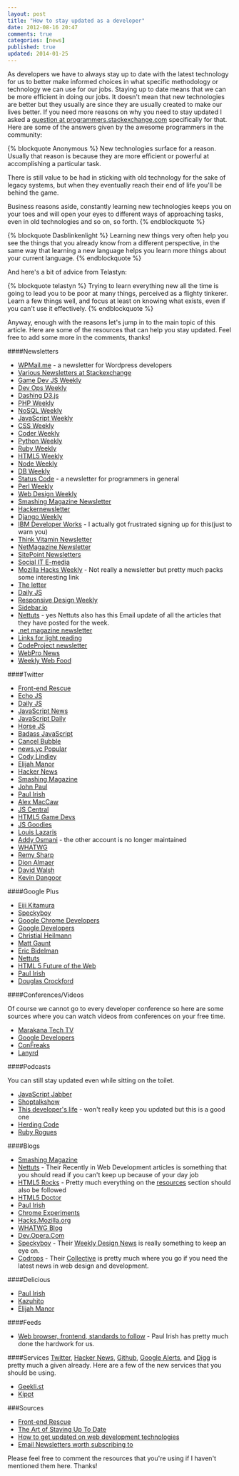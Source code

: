 ```yaml
---
layout: post
title: "How to stay updated as a developer"
date: 2012-08-16 20:47
comments: true
categories: [news]
published: true
updated: 2014-01-25
---
```


As developers we have to always stay up to date with the latest technology for us to better make informed choices in what specific methodology or technology
we can use for our jobs. Staying up to date means that we can be more efficient in doing our jobs. It doesn't mean that new technologies are better but they usually are
since they are usually created to make our lives better.
If you need more reasons on why you need to stay updated I asked a [question at programmers.stackexchange.com](http://programmers.stackexchange.com/questions/161099/why-do-developers-need-to-keep-up-to-date-with-technologies-and-methodologies) 
specifically for that. Here are some of the answers given by the awesome programmers in the community:


{% blockquote Anonymous %}
New technologies surface for a reason. Usually that reason is because they are more efficient or powerful at accomplishing a particular task.

There is still value to be had in sticking with old technology for the sake of legacy systems, but when they eventually reach their end of life you'll be behind the game.

Business reasons aside, constantly learning new technologies keeps you on your toes and will open your eyes to different ways of approaching tasks, even in old technologies and so on, so forth.
{% endblockquote %}

{% blockquote Dasblinkenlight %}
Learning new things very often help you see the things that you already know from a different perspective, in the same way that learning a new language helps you learn more things about your current language.
{% endblockquote %}


And here's a bit of advice from Telastyn:

{% blockquote telastyn %}
Trying to learn everything new all the time is going to lead you to be poor at many things, perceived as a flighty tinkerer. Learn a few things well, and focus at least on knowing what exists, even if you can't use it effectively.
{% endblockquote %}

Anyway, enough with the reasons let's jump in to the main topic of this article. Here are some of the resources that can help you stay updated. Feel free to add some more in the comments, thanks!


####Newsletters

 * [WPMail.me](http://wpmail.me/) - a newsletter for Wordpress developers
 * [Various Newsletters at Stackexchange](http://stackexchange.com/)
 * [Game Dev JS Weekly](http://weekly.gamedevjs.com/)
 * [Dev Ops Weekly](http://devopsweekly.com/)
 * [Dashing D3.js](https://www.dashingd3js.com/)
 * [PHP Weekly](http://phpweekly.com/)
 * [NoSQL Weekly](http://www.nosqlweekly.com/) 
 * [JavaScript Weekly](http://javascriptweekly.com/)
 * [CSS Weekly](http://css-weekly.com/)
 * [Coder Weekly](http://coderweekly.com/)
 * [Python Weekly](http://www.pythonweekly.com/)
 * [Ruby Weekly](http://rubyweekly.com/)
 * [HTML5 Weekly](http://html5weekly.com/archive/21.html)
 * [Node Weekly](http://nodeweekly.com/)
 * [DB Weekly](http://dbweekly.com/)
 * [Status Code](http://statuscode.org/) - a newsletter for programmers in general
 * [Perl Weekly](http://perlweekly.com/)
 * [Web Design Weekly](http://web-design-weekly.com/)
 * [Smashing Magazine Newsletter](http://smashingmagazine.com)
 * [Hackernewsletter](http://www.hackernewsletter.com/)
 * [Django Weekly](http://djangoweek.ly)
 * [IBM Developer Works](https://www.ibm.com/developerworks/newsletter/) - I actually got frustrated signing up for this(just to warn you)
 * [Think Vitamin Newsletter](http://thinkvitamin.com/)
 * [NetMagazine Newsletter](http://www.netmagazine.com/)
 * [SitePoint Newsletters](http://www.sitepoint.com/newsletter/) 
 * [Social IT E-media](http://eepurl.com/ezQCE)
 * [Mozilla Hacks Weekly](https://hacks.mozilla.org/category/mozilla-hacks-weekly/) - Not really a newsletter but pretty much packs some interesting link
 * [The letter](http://theletter.co.uk/index/6465/link+dump)
 * [Daily JS](http://dailyjs.com/)
 * [Responsive Design Weekly](http://responsivedesignweekly.com/)
 * [Sidebar.io](http://sidebar.io/)
 * [Nettuts](http://net.tutsplus.com/) - yes Nettuts also has this Email update of all the articles that they have posted for the week.
 * [.net magazine newsletter](http://www.netmagazine.com/user/register)
 * [Links for light reading](http://www.maxdesign.com.au/category/news/)
 * [CodeProject newsletter](http://www.codeproject.com/script/Mailouts/Archive.aspx)
 * [WebPro News](http://www.webpronews.com/signup)
 * [Weekly Web Food](http://weeklywebfood.com/)


####Twitter

 * [Front-end Rescue](https://twitter.com/frontendrescue)
 * [Echo JS](http://twitter.com/echojs)
 * [Daily JS](http://twitter.com/dailyjs)
 * [JavaScript News](http://twitter.com/del_javascript)
 * [JavaScript Daily](http://twitter.com/JavaScriptDaily)
 * [Horse JS](http://twitter.com/horse_js)
 * [Badass JavaScript](http://twitter.com/badass_js)
 * [Cancel Bubble](http://twitter.com/cancelBubble)
 * [news.yc Popular](http://twitter.com/newsycombinator)
 * [Cody Lindley](http://twitter.com/codylindley)
 * [Elijah Manor](http://twitter.com/elijahmanor)
 * [Hacker News](http://twitter.com/HNTweets)
 * [Smashing Magazine](http://twitter.com/smashingmag)
 * [John Paul](http://twitter.com/johnkpaul)
 * [Paul Irish](http://twitter.com/paul_irish)
 * [Alex MacCaw](http://twitter.com/maccman)
 * [JS Central](http://twitter.com/jscentral)
 * [HTML5 Game Devs](http://twitter.com/html5gamedevs)
 * [JS Goodies](http://twitter.com/jsgoodies)
 * [Louis Lazaris](http://twitter.com/impressivewebs)
 * [Addy Osmani](http://twitter.com/addyosmani) - the other account is no longer maintained
 * [WHATWG](http://twitter.com/WHATWG)
 * [Remy Sharp](http://twitter.com/rem)
 * [Dion Almaer](http://twitter.com/dalmaer)
 * [David Walsh](http://twitter.com/davidwalshblog)
 * [Kevin Dangoor](http://twitter.com/dangoor)
 
 
####Google Plus

 * [Eiji Kitamura](https://plus.google.com/u/1/107085977904914121234)
 * [Speckyboy](https://plus.google.com/u/1/104643859933913409798/posts)
 * [Google Chrome Developers](https://plus.google.com/u/1/102860501900098846931/posts)
 * [Google Developers](https://plus.google.com/u/1/111395306401981598462/posts)
 * [Christial Heilmann](https://plus.google.com/u/1/111552931212713155841/posts)
 * [Matt Gaunt](https://plus.google.com/u/1/108026429364238951323/posts)
 * [Eric Bidelman](https://plus.google.com/u/1/118075919496626375791/posts)
 * [Nettuts](https://plus.google.com/u/1/100395074731712398322/posts)
 * [HTML 5 Future of the Web](https://plus.google.com/u/1/102041356415858027769/posts)
 * [Paul Irish](https://plus.google.com/u/1/113127438179392830442/posts)
 * [Douglas Crockford](https://plus.google.com/u/1/118095276221607585885)


####Conferences/Videos

Of course we cannot go to every developer conference so here are some sources where you can watch videos from conferences on your free time. 

 * [Marakana Tech TV](http://www.youtube.com/user/marakanatechtv)
 * [Google Developers](http://www.youtube.com/user/googledevelopers)
 * [ConFreaks](https://www.youtube.com/user/Confreaks)
 * [Lanyrd](http://lanyrd.com/)
 
 
####Podcasts

You can still stay updated even while sitting on the toilet. 

  * [JavaScript Jabber](http://javascriptjabber.com)
  * [Shoptalkshow](http://shoptalkshow.com)
  * [This developer's life](http://thisdeveloperslife.com) - won't really keep you updated but this is a good one
  * [Herding Code](http://herdingcode.com/)
  * [Ruby Rogues](http://rubyrogues.com/)
  
####Blogs

  * [Smashing Magazine](http://smashingmagazine.com/)
  * [Nettuts](http://net.tutsplus.com/) - Their Recently in Web Development articles is something that you should read if you can't keep up because of your day job 
  * [HTML5 Rocks](http://www.html5rocks.com/en/) - Pretty much everything on the [resources](http://www.html5rocks.com/en/resources) section should also be followed
  * [HTML5 Doctor](http://html5doctor.com/)
  * [Paul Irish](http://paulirish.com/)
  * [Chrome Experiments](http://www.chromeexperiments.com/)
  * [Hacks.Mozilla.org](http://hacks.mozilla.org/) 
  * [WHATWG Blog](http://blog.whatwg.org/)
  * [Dev.Opera.Com](http://dev.opera.com/articles/tags/open%20web/)
  * [Speckyboy](http://speckyboy.com/) - Their [Weekly Design News](http://speckyboy.com/category/twitter-news/) is really something to keep an eye on.
  * [Codrops](http://tympanus.net/codrops/) - Their [Collective](http://tympanus.net/codrops/collective/) is pretty much where you go if you need the latest news in web design and development.

####Delicious
  * [Paul Irish](http://delicious.com/paul.irish)
  * [Kazuhito](http://delicious.com/kazuhito)
  * [Elijah Manor](http://delicious.com/elijahmanor)	

####Feeds
 * [Web browser, frontend, standards to follow](http://paulirish.com/2011/web-browser-frontend-and-standards-feeds-to-follow/) - Paul Irish has pretty much done the hardwork for us.
 
####Services
[Twitter](http://twitter.com/), [Hacker News](http://news.ycombinator.com/news), [Github](https://github.com/), [Google Alerts](http://www.google.com/alerts?hl=en), and [Digg](http://digg.com/) is pretty much a given already. Here are a few of the new services that you should be using.

 * [Geekli.st](http://geekli.st)
 * [Kippt](https://kippt.com)

###Sources
 
 * [Front-end Rescue](http://uptodate.frontendrescue.org/) 
 * [The Art of Staying Up To Date](http://www.smashingmagazine.com/2012/08/09/productivity-staying-up-to-date/) 
 * [How to get updated on web development technologies](http://programmers.stackexchange.com/questions/15449/how-do-i-get-up-to-date-on-web-development-technologies?rq=1)
 * [Email Newsletters worth subscribing to](http://www.smashingmagazine.com/2011/07/15/email-newsletters-worth-subscribing-to/)
 
 
Please feel free to comment the resources that you're using if I haven't mentioned them here. Thanks!
